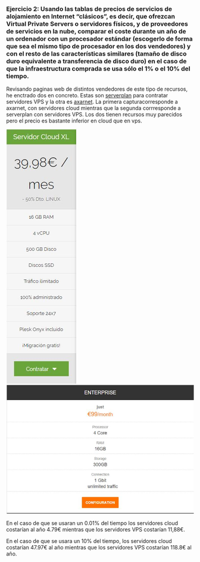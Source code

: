 ### Ejercicio 2: Usando las tablas de precios de servicios de alojamiento en Internet “clásicos”, es decir, que ofrezcan Virtual Private Servers o servidores físicos, y de proveedores de servicios en la nube, comparar el coste durante un año de un ordenador con un procesador estándar (escogerlo de forma que sea el mismo tipo de procesador en los dos vendedores) y con el resto de las características similares (tamaño de disco duro equivalente a transferencia de disco duro) en el caso de que la infraestructura comprada se usa sólo el 1% o el 10% del tiempo.


Revisando paginas web de distintos vendedores de este tipo de recursos, he enctrado dos en concreto. Estas son [serverplan](https://www.serverplan.com/en/vps-hosting) para contratar servidores VPS y la otra es [axarnet](https://www.axarnet.es/servidores-cloud/). La primera capturacorresponde a axarnet, con servidores cloud mientras que la segunda corrresponde a serverplan con servidores VPS. Los dos tienen recursos muy parecidos pero el precio es bastante inferior en cloud que en vps. 

![axarnet](https://github.com/jomaenfe/Ejercicios-IV1819/blob/master/Capturas%20de%20pantalla/axarnet.JPG?raw=true) ![serverplan](https://github.com/jomaenfe/Ejercicios-IV1819/blob/master/Capturas%20de%20pantalla/serverplan.JPG?raw=true)

En el caso de que se usaran un 0.01% del tiempo los servidores cloud costarían al año 4.79€ mientras que los servidores VPS costarían 11,88€.

En el caso de que se usara un 10% del tiempo, los servidores cloud costarían 47.97€ al año mientras que los servidores VPS costarían 118.8€ al año.